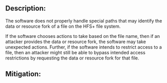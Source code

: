 ## Description:

The software does not properly handle special paths that may identify the data or resource fork of a file on the HFS+ file system.

If the software chooses actions to take based on the file name, then if an attacker provides the data or resource fork, the software may take unexpected actions. Further, if the software intends to restrict access to a file, then an attacker might still be able to bypass intended access restrictions by requesting the data or resource fork for that file.

## Mitigation:
